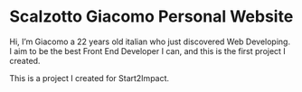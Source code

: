 ﻿# Scalzotto Giacomo Personal Website
Hi, I’m Giacomo a 22 years old italian who just discovered Web Developing.
I aim to be the best Front End Developer I can, and this is the first project I created.
 
This is a project I created for Start2Impact.
